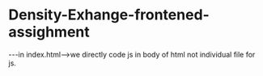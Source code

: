 
# Density-Exhange-frontened-assighment
---in index.html-->we directly code js in body of html  not individual file for js. 
